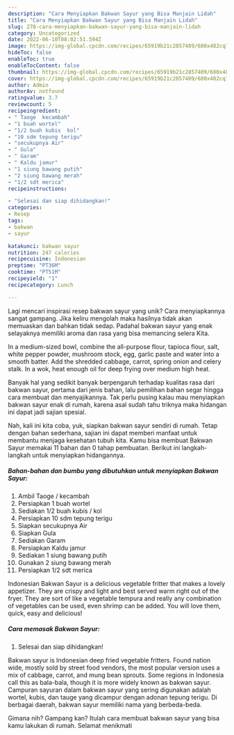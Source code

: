 ```yaml
---
description: "Cara Menyiapkan Bakwan Sayur yang Bisa Manjain Lidah"
title: "Cara Menyiapkan Bakwan Sayur yang Bisa Manjain Lidah"
slug: 278-cara-menyiapkan-bakwan-sayur-yang-bisa-manjain-lidah
category: Uncategorized
date: 2022-06-10T08:02:51.594Z
image: https://img-global.cpcdn.com/recipes/65919b21c2857409/680x482cq70/bakwan-sayur-foto-resep-utama.jpg
hideToc: false
enableToc: true
enableTocContent: false
thumbnail: https://img-global.cpcdn.com/recipes/65919b21c2857409/680x482cq70/bakwan-sayur-foto-resep-utama.jpg
cover: https://img-global.cpcdn.com/recipes/65919b21c2857409/680x482cq70/bakwan-sayur-foto-resep-utama.jpg
author: Admin
authorAv: notfound
ratingvalue: 3.7
reviewcount: 5
recipeingredient:
- " Taoge  kecambah"
- "1 buah wortel"
- "1/2 buah kubis  kol"
- "10 sdm tepung terigu"
- "secukupnya Air"
- " Gula"
- " Garam"
- " Kaldu jamur"
- "1 siung bawang putih"
- "2 siung bawang merah"
- "1/2 sdt merica"
recipeinstructions:

- "Selesai dan siap dihidangkan!"
categories:
- Resep
tags:
- bakwan
- sayur

katakunci: bakwan sayur 
nutrition: 247 calories
recipecuisine: Indonesian
preptime: "PT36M"
cooktime: "PT51M"
recipeyield: "1"
recipecategory: Lunch

---
```





Lagi mencari inspirasi resep bakwan sayur yang unik? Cara menyiapkannya sangat gampang. Jika keliru mengolah maka hasilnya tidak akan memuaskan dan bahkan tidak sedap. Padahal bakwan sayur yang enak selayaknya memiliki aroma dan rasa yang bisa memancing selera Kita.





In a medium-sized bowl, combine the all-purpose flour, tapioca flour, salt, white pepper powder, mushroom stock, egg, garlic paste and water into a smooth batter. Add the shredded cabbage, carrot, spring onion and celery stalk. In a wok, heat enough oil for deep frying over medium high heat.

Banyak hal yang sedikit banyak berpengaruh terhadap kualitas rasa dari bakwan sayur, pertama dari jenis bahan, lalu pemilihan bahan segar hingga cara membuat dan menyajikannya. Tak perlu pusing kalau mau menyiapkan bakwan sayur enak di rumah, karena asal sudah tahu triknya maka hidangan ini dapat jadi sajian spesial.






Nah, kali ini kita coba, yuk, siapkan bakwan sayur sendiri di rumah. Tetap dengan bahan sederhana, sajian ini dapat memberi manfaat untuk membantu menjaga kesehatan tubuh kita. Kamu bisa membuat Bakwan Sayur memakai 11 bahan dan 0 tahap pembuatan. Berikut ini langkah-langkah untuk menyiapkan hidangannya.

<!--inarticleads1-->

##### Bahan-bahan dan bumbu yang dibutuhkan untuk menyiapkan Bakwan Sayur:

1. Ambil  Taoge / kecambah
1. Persiapkan 1 buah wortel
1. Sediakan 1/2 buah kubis / kol
1. Persiapkan 10 sdm tepung terigu
1. Siapkan secukupnya Air
1. Siapkan  Gula
1. Sediakan  Garam
1. Persiapkan  Kaldu jamur
1. Sediakan 1 siung bawang putih
1. Gunakan 2 siung bawang merah
1. Persiapkan 1/2 sdt merica


Indonesian Bakwan Sayur is a delicious vegetable fritter that makes a lovely appetizer. They are crispy and light and best served warm right out of the fryer. They are sort of like a vegetable tempura and really any combination of vegetables can be used, even shrimp can be added. You will love them, quick, easy and delicious! 

<!--inarticleads2-->

##### Cara memasak Bakwan Sayur:


1. Selesai dan siap dihidangkan!

Bakwan sayur is Indonesian deep fried vegetable fritters. Found nation wide, mostly sold by street food vendors, the most popular version uses a mix of cabbage, carrot, and mung bean sprouts. Some regions in Indonesia call this as bala-bala, though it is more widely known as bakwan sayur. Campuran sayuran dalam bakwan sayur yang sering digunakan adalah wortel, kubis, dan tauge yang dicampur dengan adonan tepung terigu. Di berbagai daerah, bakwan sayur memiliki nama yang berbeda-beda. 

Gimana nih? Gampang kan? Itulah cara membuat bakwan sayur yang bisa kamu lakukan di rumah. Selamat menikmati
